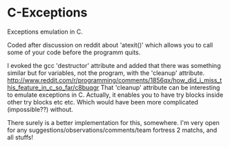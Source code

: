 C-Exceptions
============

Exceptions emulation in C.

Coded after discussion on reddit about 'atexit()' which allows you to call some of your code before the programm quits.

I evoked the gcc 'destructor' attribute and added that there was something similar but for variables, not the program, with the 'cleanup' attribute.
http://www.reddit.com/r/programming/comments/1856qx/how_did_i_miss_this_feature_in_c_so_far/c8buqgr
That 'cleanup' attribute can be interesting to emulate exceptions in C. Actually, it enables you to have try blocks inside other try blocks etc etc. Which would have been more complicated (impossible??) without.

There surely is a better implementation for this, somewhere.
I'm very open for any suggestions/observations/comments/team fortress 2 matchs, and all stuffs!

